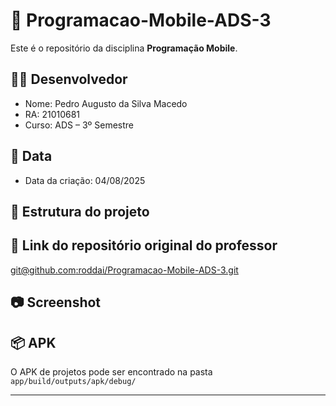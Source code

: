 # 📱 Programacao-Mobile-ADS-3

Este é o repositório da disciplina **Programação Mobile**.

## 👨‍💻 Desenvolvedor
- Nome: Pedro Augusto da Silva Macedo
- RA: 21010681
- Curso: ADS – 3º Semestre

## 📅 Data
- Data da criação: 04/08/2025

## 📂 Estrutura do projeto

## 🔗 Link do repositório original do professor
[git@github.com:roddai/Programacao-Mobile-ADS-3.git](git@github.com:roddai/Programacao-Mobile-ADS-3.git)

## 📷 Screenshot

## 📦 APK
O APK de projetos pode ser encontrado na pasta `app/build/outputs/apk/debug/`

---
